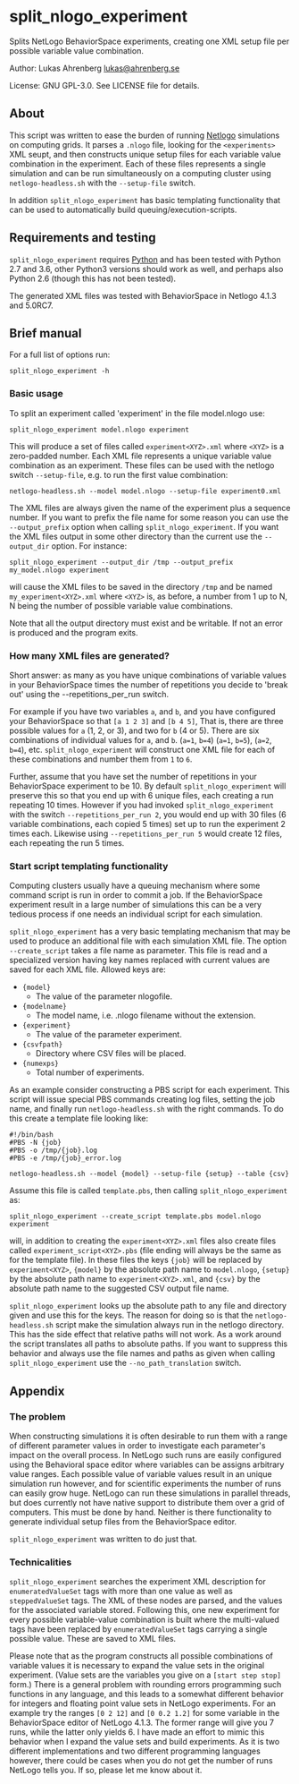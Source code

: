 # split_nlogo_experiment

Splits NetLogo BehaviorSpace experiments, creating one XML setup file per possible variable value combination.


Author: Lukas Ahrenberg <lukas@ahrenberg.se>

License: GNU GPL-3.0. See LICENSE file for details.


## About

This script was written to ease the burden of running [Netlogo](https://ccl.northwestern.edu/netlogo/) simulations on computing grids.
It parses a `.nlogo` file, looking for the `<experiments>` XML seupt, and then constructs unique setup files for each variable value combination in the experiment. Each of these files represents a single simulation and can be run simultaneously on a computing cluster using `netlogo-headless.sh` with the `--setup-file` switch.

In addition `split_nlogo_experiment` has basic templating functionality that can be used to automatically build queuing/execution-scripts.


## Requirements and testing

`split_nlogo_experiment` requires [Python](https://www.python.org) and has been tested with Python 2.7 and 3.6, other Python3 versions should work as well, and perhaps also Python 2.6 (though this has not been tested).

The generated XML files was tested with BehaviorSpace in Netlogo 4.1.3 and 5.0RC7.


## Brief manual

For a full list of options run: 

    split_nlogo_experiment -h


### Basic usage

To split an experiment called 'experiment' in the file model.nlogo use:

    split_nlogo_experiment model.nlogo experiment

This will produce a set of files called `experiment<XYZ>.xml` where `<XYZ>` is a zero-padded number. Each XML file represents a unique variable value combination as an experiment. These files can be used with the netlogo switch `--setup-file`, e.g. to run the first value combination:

    netlogo-headless.sh --model model.nlogo --setup-file experiment0.xml

The XML files are always given the name of the experiment plus a sequence number. If you want to prefix the file name for some reason you can use the `--output_prefix` option when calling `split_nlogo_experiment`. If you want the XML files output in some other directory than the current use the `--output_dir` option. For instance:

    split_nlogo_experiment --output_dir /tmp --output_prefix my_model.nlogo experiment

will cause the XML files to be saved in the directory `/tmp` and be named `my_experiment<XYZ>.xml` where `<XYZ>` is, as before, a number from 1 up to N, N being the number of possible variable value combinations.

Note that all the output directory must exist and be writable. If not an error is produced and the program exits.

### How many XML files are generated?

Short answer: as many as you have unique combinations of variable values in your BehaviorSpace times the number of repetitions you decide to 'break out' using the --repetitions_per_run switch. 

For example if you have two variables `a`, and `b`, and you have configured your BehaviorSpace so that `[a 1 2 3]` and `[b 4 5]`, That is, there are three possible values for `a` (1, 2, or 3), and two for `b` (4 or 5). There are six combinations of individual values for `a`, and `b`. (`a=1`, `b=4`) (`a=1`, `b=5`), (`a=2`, `b=4`), etc. `split_nlogo_experiment` will construct one XML file for each of these combinations and number them from `1` to `6`.

Further, assume that you have set the number of repetitions in your BehaviorSpace experiment to be 10. By default `split_nlogo_experiment` will preserve this so that you end up with 6 unique files, each creating a run repeating 10 times. However if you had invoked `split_nlogo_experiment` with the switch `--repetitions_per_run 2`, you would end up with 30 files (6 variable combinations, each copied 5 times) set up to run the experiment 2 times each. Likewise using `--repetitions_per_run 5` would create 12 files, each repeating the run 5 times.

### Start script templating functionality

Computing clusters usually have a queuing mechanism where some command script is run in order to commit a job. If the BehaviorSpace experiment result in a large number of simulations this can be a very tedious process if one needs an individual script for each simulation. 

`split_nlogo_experiment` has a very basic templating mechanism that may be used to produce an additional file with each simulation XML file. The option `--create_script` takes a file name as parameter. This file is read and a specialized version having key names replaced with current values are saved for each XML file. Allowed keys are:

* `{model}`
  * The value of the parameter nlogofile.
* `{modelname}`
  * The model name, i.e. .nlogo filename without the extension.
* `{experiment}`
  * The value of the parameter experiment.
* `{csvfpath}`
  * Directory where CSV files will be placed.
* `{numexps}`
  * Total number of experiments.

As an example consider constructing a PBS script for each experiment. This script will issue special PBS commands creating log files, setting the job name, and finally run `netlogo-headless.sh` with the right commands. To do this create a template file looking like:

    #!/bin/bash
    #PBS -N {job}
    #PBS -o /tmp/{job}.log
    #PBS -e /tmp/{job}_error.log
    
    netlogo-headless.sh --model {model} --setup-file {setup} --table {csv}

Assume this file is called `template.pbs`, then calling `split_nlogo_experiment` as:

    split_nlogo_experiment --create_script template.pbs model.nlogo experiment

will, in addition to creating the `experiment<XYZ>.xml` files also create files called `experiment_script<XYZ>.pbs` (file ending will always be the same as for the template file). In these files the keys `{job}` will be replaced by `experiment<XYZ>`, `{model}` by the absolute path name to `model.nlogo`, `{setup}` by the absolute path name to `experiment<XYZ>.xml`, and `{csv}` by the absolute path name to the suggested CSV output file name.

`split_nlogo_experiment` looks up the absolute path to any file and directory given and use this for the keys. The reason for doing so is that the `netlogo-headless.sh` script make the simulation always run in the netlogo directory. This has the side effect that relative paths will not work. As a work around the script translates all paths to absolute paths. If you want to suppress this behavior and always use the file names and paths as given when calling `split_nlogo_experiment` use the `--no_path_translation` switch.


## Appendix

### The problem

When constructing simulations it is often desirable to run them with a range of different parameter values in order to investigate each parameter's impact on the overall process. In NetLogo such runs are easily configured using the Behavioral space editor where variables can be assigns arbitrary value ranges. Each possible value of variable values result in an unique simulation run however, and for scientific experiments the number of runs can easily grow huge. NetLogo can run these simulations in parallel threads, but does currently not have native support to distribute them over a grid of computers. This must be done by hand. Neither is there functionality to generate individual setup files from the BehaviorSpace editor.

`split_nlogo_experiment` was written to do just that.


### Technicalities

`split_nlogo_experiment` searches the experiment XML description for `enumeratedValueSet` tags with more than one value as well as `steppedValueSet` tags. The XML of these nodes are parsed, and the values for the associated variable stored. Following this, one new experiment for every possible variable-value combination is built where the multi-valued tags have been replaced by `enumeratedValueSet` tags carrying a single possible value. These are saved to XML files.

Please note that as the program constructs all possible combinations of variable values it is necessary to expand the value sets in the original experiment. (Value sets are the variables you give on a `[start step stop]` form.) There is a general problem with rounding errors programming such functions in any language, and this leads to a somewhat different behavior for integers and floating point value sets in NetLogo experiments. For an example try the ranges `[0 2 12]` and `[0 0.2 1.2]` for some variable in the BehaviorSpace editor of NetLogo 4.1.3. The former range will give you 7 runs, while the latter only yields 6. I have made an effort to mimic this behavior when I expand the value sets and build experiments. As it is two different implementations and two different programming languages however, there could be cases when you do not get the number of runs NetLogo tells you. If so, please let me know about it.

